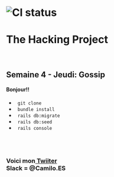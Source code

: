 # ![CI status](http://oi68.tinypic.com/ngf2uo.jpg)    
#  The Hacking Project
<br/>
<h2>Semaine 4 - Jeudi: Gossip</h2>
<h4>Bonjour!!</h4>
<ul>
	<li><code> git clone</code></li>
	<li><code> bundle install</code></li>
	<li><code> rails db:migrate</code></li>
	<li><code> rails db:seed</code></li>
	<li><code> rails console</code></li>
</ul>
<br/>
<br/>
<h3>Voici mon<a href="https://twitter.com/Camilo42Es?lang=fr"> Twiiter</a><br/>
Slack = @Camilo.ES <br/></h3>